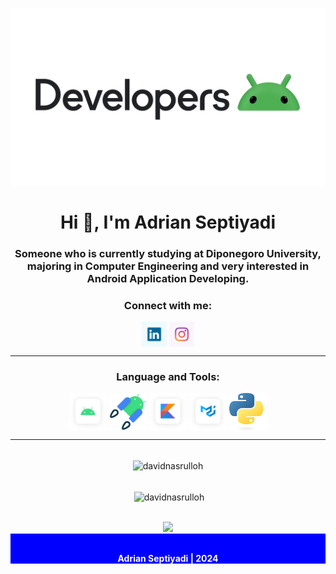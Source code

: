 ![file1](./img/android-developers.png)

<h1 align="center">Hi 👋, I'm Adrian Septiyadi</h1>
<h3 align="center">Someone who is currently studying at Diponegoro University, majoring in Computer Engineering and very interested in Android Application Developing.</h3>

<h3 align="center">Connect with me:</h3>
<p align="center">
	<a href="https://www.linkedin.com/in/adrian-septiyadi-9ba26b25a/" target="_blank"><img align="center" src="./img/linkedin.png" alt="adrian septiyadi" height="40" width="40" /></a>
	<a href="https://instagram.com/adriansept26" target="_blank"><img align="center" src="./img/instagram.png" alt="adriansept26" height="40" width="40" /></a>
</p>

---

<h3 align="center">Language and Tools:</h3>
<p align="center">
	<a href="#" target="__blank"><img align="center" src="./img/android.png" alt="android" height="60" width="60" /></a>
  <a href="#" target="__blank"><img align="center" src="./img/android-jetpack.png" alt="android-jetpack" height="60" width="60" /></a>
  <a href="#" target="__blank"><img align="center" src="./img/kotlin.png" alt="kotlin" height="60" width="60" /></a>
  <a href="#" target="__blank"><img align="center" src="./img/material-ui.png" alt="material ui" height="60" width="60" /></a>
  <a href="#" target="__blank"><img align="center" src="./img/python.png" alt="python" height="60" width="60" /></a>
</p>

---

<div align="center"> <br/> <img align="center" src="https://github-readme-stats-eight-theta.vercel.app/api/top-langs?username=Adrs26&show_icons=true&locale=en&layout=compact&theme=tokyonight" alt="davidnasrulloh" /></div>

<p align="center"> <br/> &nbsp;<img align="center" src="https://github-readme-stats-eight-theta.vercel.app/api?username=Adrs26&show_icons=true&locale=en&theme=tokyonight" alt="davidnasrulloh" /></p>

<div align="center">
	<br/>
	<a href="https://github.com/davidnasrulloh">
	<img src="https://github-readme-streak-stats.herokuapp.com?user=Adrs26&theme=dark&hide_border=true&border_radius=5&date_format=M%20j%5B%2C%20Y%5D"/>
	</a>
</div>

<div align="center" style="color: white; background-color: blue; font-weight: bold;" > 
	<br/>
	<p>Adrian Septiyadi | 2024</p>
</div>
